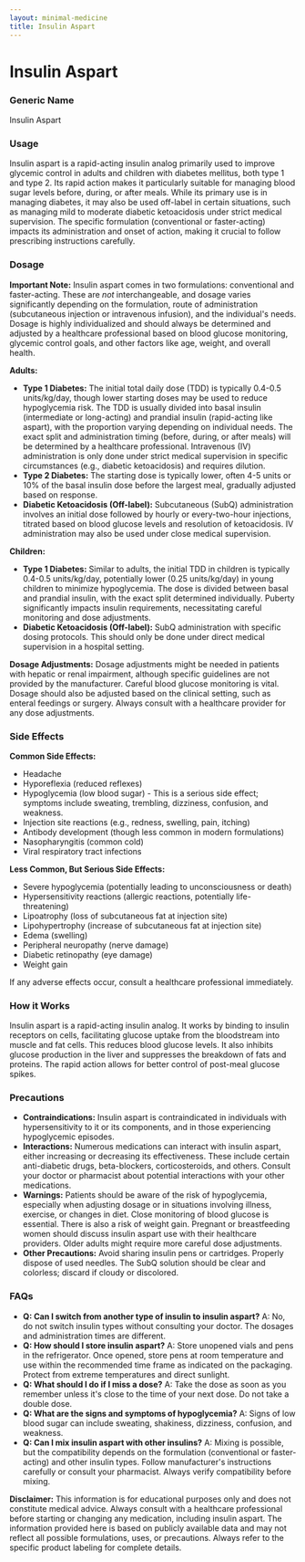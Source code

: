 ```yaml
---
layout: minimal-medicine
title: Insulin Aspart
---
```


# Insulin Aspart
### Generic Name
Insulin Aspart

### Usage

Insulin aspart is a rapid-acting insulin analog primarily used to improve glycemic control in adults and children with diabetes mellitus, both type 1 and type 2.  Its rapid action makes it particularly suitable for managing blood sugar levels before, during, or after meals. While its primary use is in managing diabetes, it may also be used off-label in certain situations, such as managing mild to moderate diabetic ketoacidosis under strict medical supervision.  The specific formulation (conventional or faster-acting) impacts its administration and onset of action, making it crucial to follow prescribing instructions carefully.


### Dosage

**Important Note:**  Insulin aspart comes in two formulations: conventional and faster-acting. These are *not* interchangeable, and dosage varies significantly depending on the formulation, route of administration (subcutaneous injection or intravenous infusion), and the individual's needs.  Dosage is highly individualized and should always be determined and adjusted by a healthcare professional based on blood glucose monitoring, glycemic control goals, and other factors like age, weight, and overall health.


**Adults:**

* **Type 1 Diabetes:** The initial total daily dose (TDD) is typically 0.4-0.5 units/kg/day, though lower starting doses may be used to reduce hypoglycemia risk.  The TDD is usually divided into basal insulin (intermediate or long-acting) and prandial insulin (rapid-acting like aspart), with the proportion varying depending on individual needs. The exact split and administration timing (before, during, or after meals) will be determined by a healthcare professional.  Intravenous (IV) administration is only done under strict medical supervision in specific circumstances (e.g., diabetic ketoacidosis) and requires dilution.
* **Type 2 Diabetes:** The starting dose is typically lower, often 4-5 units or 10% of the basal insulin dose before the largest meal, gradually adjusted based on response.
* **Diabetic Ketoacidosis (Off-label):** Subcutaneous (SubQ) administration involves an initial dose followed by hourly or every-two-hour injections, titrated based on blood glucose levels and resolution of ketoacidosis.  IV administration may also be used under close medical supervision.


**Children:**

* **Type 1 Diabetes:** Similar to adults, the initial TDD in children is typically 0.4-0.5 units/kg/day, potentially lower (0.25 units/kg/day) in young children to minimize hypoglycemia. The dose is divided between basal and prandial insulin, with the exact split determined individually.  Puberty significantly impacts insulin requirements, necessitating careful monitoring and dose adjustments.
* **Diabetic Ketoacidosis (Off-label):**  SubQ administration with specific dosing protocols.  This should only be done under direct medical supervision in a hospital setting.


**Dosage Adjustments:**  Dosage adjustments might be needed in patients with hepatic or renal impairment, although specific guidelines are not provided by the manufacturer. Careful blood glucose monitoring is vital.  Dosage should also be adjusted based on the clinical setting, such as enteral feedings or surgery.  Always consult with a healthcare provider for any dose adjustments.


### Side Effects

**Common Side Effects:**

* Headache
* Hyporeflexia (reduced reflexes)
* Hypoglycemia (low blood sugar) - This is a serious side effect; symptoms include sweating, trembling, dizziness, confusion, and weakness.
* Injection site reactions (e.g., redness, swelling, pain, itching)
* Antibody development (though less common in modern formulations)
* Nasopharyngitis (common cold)
* Viral respiratory tract infections

**Less Common, But Serious Side Effects:**

* Severe hypoglycemia (potentially leading to unconsciousness or death)
* Hypersensitivity reactions (allergic reactions, potentially life-threatening)
* Lipoatrophy (loss of subcutaneous fat at injection site)
* Lipohypertrophy (increase of subcutaneous fat at injection site)
* Edema (swelling)
* Peripheral neuropathy (nerve damage)
* Diabetic retinopathy (eye damage)
* Weight gain


If any adverse effects occur, consult a healthcare professional immediately.


### How it Works

Insulin aspart is a rapid-acting insulin analog.  It works by binding to insulin receptors on cells, facilitating glucose uptake from the bloodstream into muscle and fat cells.  This reduces blood glucose levels.  It also inhibits glucose production in the liver and suppresses the breakdown of fats and proteins. The rapid action allows for better control of post-meal glucose spikes.


### Precautions

* **Contraindications:**  Insulin aspart is contraindicated in individuals with hypersensitivity to it or its components, and in those experiencing hypoglycemic episodes.
* **Interactions:**  Numerous medications can interact with insulin aspart, either increasing or decreasing its effectiveness.  These include certain anti-diabetic drugs, beta-blockers, corticosteroids, and others. Consult your doctor or pharmacist about potential interactions with your other medications.
* **Warnings:**  Patients should be aware of the risk of hypoglycemia, especially when adjusting dosage or in situations involving illness, exercise, or changes in diet.  Close monitoring of blood glucose is essential.  There is also a risk of weight gain.  Pregnant or breastfeeding women should discuss insulin aspart use with their healthcare providers.  Older adults might require more careful dose adjustments.
* **Other Precautions:**  Avoid sharing insulin pens or cartridges. Properly dispose of used needles. The SubQ solution should be clear and colorless; discard if cloudy or discolored.

### FAQs

* **Q: Can I switch from another type of insulin to insulin aspart?** A: No, do not switch insulin types without consulting your doctor.  The dosages and administration times are different.
* **Q: How should I store insulin aspart?** A: Store unopened vials and pens in the refrigerator.  Once opened, store pens at room temperature and use within the recommended time frame as indicated on the packaging. Protect from extreme temperatures and direct sunlight.
* **Q: What should I do if I miss a dose?** A: Take the dose as soon as you remember unless it's close to the time of your next dose. Do not take a double dose.
* **Q:  What are the signs and symptoms of hypoglycemia?** A: Signs of low blood sugar can include sweating, shakiness, dizziness, confusion, and weakness.
* **Q:  Can I mix insulin aspart with other insulins?** A:  Mixing is possible, but the compatibility depends on the formulation (conventional or faster-acting) and other insulin types. Follow manufacturer's instructions carefully or consult your pharmacist.  Always verify compatibility before mixing.

**Disclaimer:** This information is for educational purposes only and does not constitute medical advice. Always consult with a healthcare professional before starting or changing any medication, including insulin aspart.  The information provided here is based on publicly available data and may not reflect all possible formulations, uses, or precautions.  Always refer to the specific product labeling for complete details.
